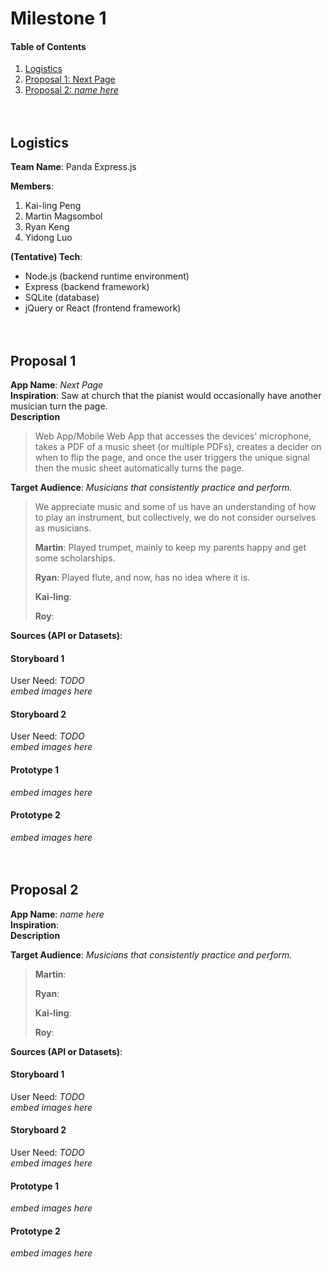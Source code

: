 # Milestone 1
#### Table of Contents
1. [Logistics](#Logistics)
2. [Proposal 1: Next Page](#Proposal1)
3. [Proposal 2: *name here*](#Proposal2)
<br><br><br>

<a name="Logistics"/>

## Logistics
**Team Name**: Panda Express.js<br>

**Members**:
1. Kai-ling Peng 
2. Martin Magsombol
3. Ryan Keng
4. Yidong Luo

**(Tentative) Tech**:<br>
* Node.js (backend runtime environment)
* Express (backend framework)
* SQLite (database)
* jQuery or React (frontend framework)
<br><br><br>


<a name="Proposal1"/>

## Proposal 1
**App Name**: *Next Page*<br>
**Inspiration**:  Saw at church that the pianist would occasionally have another musician turn the page. <br>
**Description**
>Web App/Mobile Web App that accesses the devices' microphone, takes a PDF of a music sheet (or multiple PDFs), creates a decider on when to flip the page, and once the user triggers the unique signal then the music sheet automatically turns the page.
>
**Target Audience**: *Musicians that consistently practice and perform.*
> We appreciate music and some of us have an understanding of how to play an instrument, but collectively, we do not consider ourselves as musicians.
> 
> **Martin**: Played trumpet, mainly to keep my parents happy and get some scholarships.
> 
> **Ryan**: Played flute, and now, has no idea where it is.
>
> **Kai-ling**: 
>
> **Roy**: 
> 
**Sources (API or Datasets)**:

#### Storyboard 1
User Need: *TODO* <br>
*embed images here*

#### Storyboard 2
User Need: *TODO* <br>
*embed images here*

#### Prototype 1
*embed images here*

#### Prototype 2
*embed images here*
<br><br><br>


<a name="Proposal2"/>

## Proposal 2
**App Name**: *name here*<br>
**Inspiration**:  <br>
**Description**
>
>
**Target Audience**: *Musicians that consistently practice and perform.*
> 
> 
> **Martin**: 
> 
> **Ryan**: 
>
> **Kai-ling**: 
>
> **Roy**: 
> 
**Sources (API or Datasets)**:

#### Storyboard 1
User Need: *TODO* <br>
*embed images here*

#### Storyboard 2
User Need: *TODO* <br>
*embed images here*

#### Prototype 1
*embed images here*

#### Prototype 2
*embed images here*
<br><br><br>